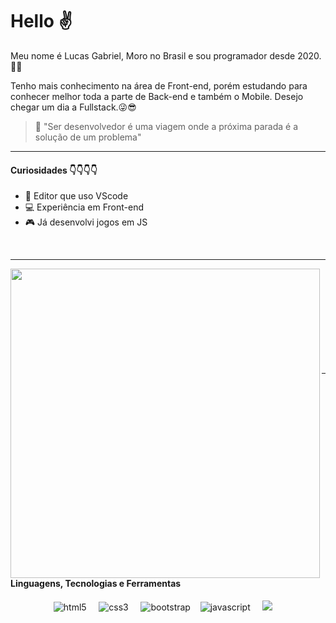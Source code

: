 # Hello ✌
Meu nome é Lucas Gabriel, Moro no Brasil e sou programador desde 2020.🐱‍💻

Tenho mais conhecimento na área de Front-end, porém estudando para conhecer melhor toda a parte de Back-end e também o Mobile. Desejo chegar um dia a Fullstack.😜😎



> 💬  "Ser desenvolvedor é uma viagem onde a próxima parada é a solução
> de um problema"

---

  ####  Curiosidades 👇👇👇👇


 - 🎲 Editor que uso VScode
 - 💻 Experiência em Front-end
 - 🎮 Já desenvolvi jogos em JS
<br>


 ---

<td><img width="495px" align="left" src="https://github-readme-stats.vercel.app/api?username=lucasgf007&theme=dracula"/>

<br>
<br>
<br> 
<br>
<br>
<br> 
<br>
<br>
<br> 

 ---
#### Linguagens, Tecnologias e Ferramentas
<p align="center">
  <img src="https://img.shields.io/badge/HTML5-E34F26?style=for-the-badge&logo=html5&logoColor=white" alt="html5" /> &nbsp; &nbsp;
  <img src="https://img.shields.io/badge/CSS3-1572B6?style=for-the-badge&logo=css3&logoColor=white" alt="css3" /> &nbsp; &nbsp;
  <img src="https://img.shields.io/badge/Bootstrap-563D7C?style=for-the-badge&logo=bootstrap&logoColor=white" alt="bootstrap" />&nbsp; &nbsp;
  <img src="https://img.shields.io/badge/JavaScript-323330?style=for-the-badge&logo=javascript&logoColor=F7DF1E" alt="javascript"/> &nbsp; &nbsp;
  <img src="https://img.shields.io/badge/visualstudiocode-007ACC?style=for-the-badge&logo=visualstudiocode&logoColor=white"/> &nbsp; &nbsp;
</p>

